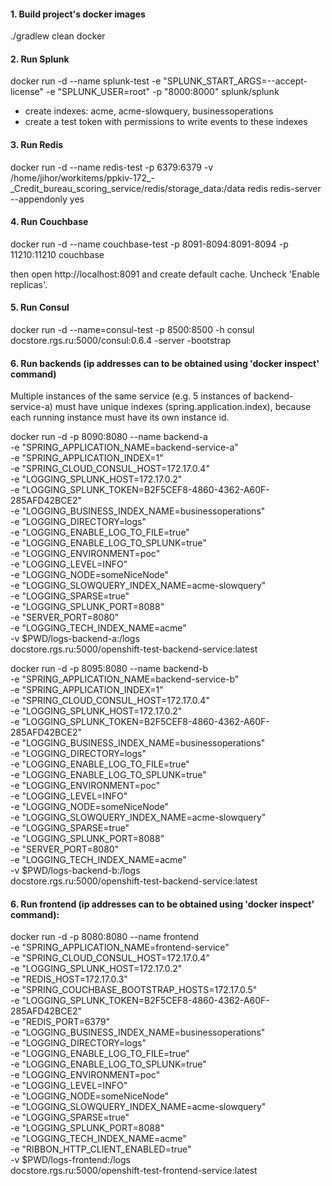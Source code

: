 #### 1. Build project's docker images
./gradlew clean docker

####  2. Run Splunk
docker run -d --name splunk-test -e "SPLUNK_START_ARGS=--accept-license" -e "SPLUNK_USER=root" -p "8000:8000" splunk/splunk
+ create indexes: acme, acme-slowquery, businessoperations
+ create a test token with permissions to write events to these indexes

#### 3. Run Redis
docker run -d --name redis-test -p 6379:6379 -v /home/jihor/workitems/ppkiv-172_-_Credit_bureau_scoring_service/redis/storage_data:/data redis redis-server --appendonly yes

#### 4. Run Couchbase
docker run -d --name couchbase-test -p 8091-8094:8091-8094 -p 11210:11210 couchbase

then open http://localhost:8091 and create default cache. Uncheck 'Enable replicas'.

#### 5. Run Consul
docker run -d --name=consul-test -p 8500:8500 -h consul docstore.rgs.ru:5000/consul:0.6.4 -server -bootstrap

#### 6. Run backends (ip addresses can to be obtained using 'docker inspect' command)
Multiple instances of the same service (e.g. 5 instances of backend-service-a) must have unique indexes (spring.application.index), because each 
running instance must have its own instance id.

docker run -d -p 8090:8080 --name backend-a \
-e "SPRING_APPLICATION_NAME=backend-service-a" \
-e "SPRING_APPLICATION_INDEX=1" \
-e "SPRING_CLOUD_CONSUL_HOST=172.17.0.4" \
-e "LOGGING_SPLUNK_HOST=172.17.0.2" \
-e "LOGGING_SPLUNK_TOKEN=B2F5CEF8-4860-4362-A60F-285AFD42BCE2" \
-e "LOGGING_BUSINESS_INDEX_NAME=businessoperations" \
-e "LOGGING_DIRECTORY=logs" \
-e "LOGGING_ENABLE_LOG_TO_FILE=true" \
-e "LOGGING_ENABLE_LOG_TO_SPLUNK=true" \
-e "LOGGING_ENVIRONMENT=poc" \
-e "LOGGING_LEVEL=INFO" \
-e "LOGGING_NODE=someNiceNode" \
-e "LOGGING_SLOWQUERY_INDEX_NAME=acme-slowquery" \
-e "LOGGING_SPARSE=true" \
-e "LOGGING_SPLUNK_PORT=8088" \
-e "SERVER_PORT=8080" \
-e "LOGGING_TECH_INDEX_NAME=acme" \
-v $PWD/logs-backend-a:/logs \
docstore.rgs.ru:5000/openshift-test-backend-service:latest

docker run -d -p 8095:8080 --name backend-b \
-e "SPRING_APPLICATION_NAME=backend-service-b" \
-e "SPRING_APPLICATION_INDEX=1" \
-e "SPRING_CLOUD_CONSUL_HOST=172.17.0.4" \
-e "LOGGING_SPLUNK_HOST=172.17.0.2" \
-e "LOGGING_SPLUNK_TOKEN=B2F5CEF8-4860-4362-A60F-285AFD42BCE2" \
-e "LOGGING_BUSINESS_INDEX_NAME=businessoperations" \
-e "LOGGING_DIRECTORY=logs" \
-e "LOGGING_ENABLE_LOG_TO_FILE=true" \
-e "LOGGING_ENABLE_LOG_TO_SPLUNK=true" \
-e "LOGGING_ENVIRONMENT=poc" \
-e "LOGGING_LEVEL=INFO" \
-e "LOGGING_NODE=someNiceNode" \
-e "LOGGING_SLOWQUERY_INDEX_NAME=acme-slowquery" \
-e "LOGGING_SPARSE=true" \
-e "LOGGING_SPLUNK_PORT=8088" \
-e "SERVER_PORT=8080" \
-e "LOGGING_TECH_INDEX_NAME=acme" \
-v $PWD/logs-backend-b:/logs \
docstore.rgs.ru:5000/openshift-test-backend-service:latest

#### 6. Run frontend (ip addresses can to be obtained using 'docker inspect' command):

docker run -d -p 8080:8080 --name frontend \
-e "SPRING_APPLICATION_NAME=frontend-service" \
-e "SPRING_CLOUD_CONSUL_HOST=172.17.0.4" \
-e "LOGGING_SPLUNK_HOST=172.17.0.2" \
-e "REDIS_HOST=172.17.0.3" \
-e "SPRING_COUCHBASE_BOOTSTRAP_HOSTS=172.17.0.5" \
-e "LOGGING_SPLUNK_TOKEN=B2F5CEF8-4860-4362-A60F-285AFD42BCE2" \
-e "REDIS_PORT=6379" \
-e "LOGGING_BUSINESS_INDEX_NAME=businessoperations" \
-e "LOGGING_DIRECTORY=logs" \
-e "LOGGING_ENABLE_LOG_TO_FILE=true" \
-e "LOGGING_ENABLE_LOG_TO_SPLUNK=true" \
-e "LOGGING_ENVIRONMENT=poc" \
-e "LOGGING_LEVEL=INFO" \
-e "LOGGING_NODE=someNiceNode" \
-e "LOGGING_SLOWQUERY_INDEX_NAME=acme-slowquery" \
-e "LOGGING_SPARSE=true" \
-e "LOGGING_SPLUNK_PORT=8088" \
-e "LOGGING_TECH_INDEX_NAME=acme" \
-e "RIBBON_HTTP_CLIENT_ENABLED=true" \
-v $PWD/logs-frontend:/logs \
docstore.rgs.ru:5000/openshift-test-frontend-service:latest